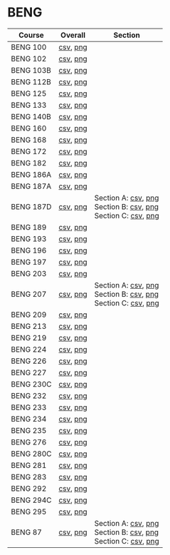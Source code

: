 # BENG

| Course | Overall | Section |
| ------ | ------- | ------- |
| BENG 100 | [csv](https://github.com/UCSD-Historical-Enrollment-Data/2024Spring/blob/main/overall/BENG%20100.csv), [png](https://raw.githubusercontent.com/UCSD-Historical-Enrollment-Data/2024Spring/main/plot_overall/BENG%20100.png) |  |
| BENG 102 | [csv](https://github.com/UCSD-Historical-Enrollment-Data/2024Spring/blob/main/overall/BENG%20102.csv), [png](https://raw.githubusercontent.com/UCSD-Historical-Enrollment-Data/2024Spring/main/plot_overall/BENG%20102.png) |  |
| BENG 103B | [csv](https://github.com/UCSD-Historical-Enrollment-Data/2024Spring/blob/main/overall/BENG%20103B.csv), [png](https://raw.githubusercontent.com/UCSD-Historical-Enrollment-Data/2024Spring/main/plot_overall/BENG%20103B.png) |  |
| BENG 112B | [csv](https://github.com/UCSD-Historical-Enrollment-Data/2024Spring/blob/main/overall/BENG%20112B.csv), [png](https://raw.githubusercontent.com/UCSD-Historical-Enrollment-Data/2024Spring/main/plot_overall/BENG%20112B.png) |  |
| BENG 125 | [csv](https://github.com/UCSD-Historical-Enrollment-Data/2024Spring/blob/main/overall/BENG%20125.csv), [png](https://raw.githubusercontent.com/UCSD-Historical-Enrollment-Data/2024Spring/main/plot_overall/BENG%20125.png) |  |
| BENG 133 | [csv](https://github.com/UCSD-Historical-Enrollment-Data/2024Spring/blob/main/overall/BENG%20133.csv), [png](https://raw.githubusercontent.com/UCSD-Historical-Enrollment-Data/2024Spring/main/plot_overall/BENG%20133.png) |  |
| BENG 140B | [csv](https://github.com/UCSD-Historical-Enrollment-Data/2024Spring/blob/main/overall/BENG%20140B.csv), [png](https://raw.githubusercontent.com/UCSD-Historical-Enrollment-Data/2024Spring/main/plot_overall/BENG%20140B.png) |  |
| BENG 160 | [csv](https://github.com/UCSD-Historical-Enrollment-Data/2024Spring/blob/main/overall/BENG%20160.csv), [png](https://raw.githubusercontent.com/UCSD-Historical-Enrollment-Data/2024Spring/main/plot_overall/BENG%20160.png) |  |
| BENG 168 | [csv](https://github.com/UCSD-Historical-Enrollment-Data/2024Spring/blob/main/overall/BENG%20168.csv), [png](https://raw.githubusercontent.com/UCSD-Historical-Enrollment-Data/2024Spring/main/plot_overall/BENG%20168.png) |  |
| BENG 172 | [csv](https://github.com/UCSD-Historical-Enrollment-Data/2024Spring/blob/main/overall/BENG%20172.csv), [png](https://raw.githubusercontent.com/UCSD-Historical-Enrollment-Data/2024Spring/main/plot_overall/BENG%20172.png) |  |
| BENG 182 | [csv](https://github.com/UCSD-Historical-Enrollment-Data/2024Spring/blob/main/overall/BENG%20182.csv), [png](https://raw.githubusercontent.com/UCSD-Historical-Enrollment-Data/2024Spring/main/plot_overall/BENG%20182.png) |  |
| BENG 186A | [csv](https://github.com/UCSD-Historical-Enrollment-Data/2024Spring/blob/main/overall/BENG%20186A.csv), [png](https://raw.githubusercontent.com/UCSD-Historical-Enrollment-Data/2024Spring/main/plot_overall/BENG%20186A.png) |  |
| BENG 187A | [csv](https://github.com/UCSD-Historical-Enrollment-Data/2024Spring/blob/main/overall/BENG%20187A.csv), [png](https://raw.githubusercontent.com/UCSD-Historical-Enrollment-Data/2024Spring/main/plot_overall/BENG%20187A.png) |  |
| BENG 187D | [csv](https://github.com/UCSD-Historical-Enrollment-Data/2024Spring/blob/main/overall/BENG%20187D.csv), [png](https://raw.githubusercontent.com/UCSD-Historical-Enrollment-Data/2024Spring/main/plot_overall/BENG%20187D.png) | Section A: [csv](https://github.com/UCSD-Historical-Enrollment-Data/2024Spring/blob/main/section/BENG%20187D_A.csv), [png](https://raw.githubusercontent.com/UCSD-Historical-Enrollment-Data/2024Spring/main/plot_section/BENG%20187D_A.png)<br>Section B: [csv](https://github.com/UCSD-Historical-Enrollment-Data/2024Spring/blob/main/section/BENG%20187D_B.csv), [png](https://raw.githubusercontent.com/UCSD-Historical-Enrollment-Data/2024Spring/main/plot_section/BENG%20187D_B.png)<br>Section C: [csv](https://github.com/UCSD-Historical-Enrollment-Data/2024Spring/blob/main/section/BENG%20187D_C.csv), [png](https://raw.githubusercontent.com/UCSD-Historical-Enrollment-Data/2024Spring/main/plot_section/BENG%20187D_C.png) |
| BENG 189 | [csv](https://github.com/UCSD-Historical-Enrollment-Data/2024Spring/blob/main/overall/BENG%20189.csv), [png](https://raw.githubusercontent.com/UCSD-Historical-Enrollment-Data/2024Spring/main/plot_overall/BENG%20189.png) |  |
| BENG 193 | [csv](https://github.com/UCSD-Historical-Enrollment-Data/2024Spring/blob/main/overall/BENG%20193.csv), [png](https://raw.githubusercontent.com/UCSD-Historical-Enrollment-Data/2024Spring/main/plot_overall/BENG%20193.png) |  |
| BENG 196 | [csv](https://github.com/UCSD-Historical-Enrollment-Data/2024Spring/blob/main/overall/BENG%20196.csv), [png](https://raw.githubusercontent.com/UCSD-Historical-Enrollment-Data/2024Spring/main/plot_overall/BENG%20196.png) |  |
| BENG 197 | [csv](https://github.com/UCSD-Historical-Enrollment-Data/2024Spring/blob/main/overall/BENG%20197.csv), [png](https://raw.githubusercontent.com/UCSD-Historical-Enrollment-Data/2024Spring/main/plot_overall/BENG%20197.png) |  |
| BENG 203 | [csv](https://github.com/UCSD-Historical-Enrollment-Data/2024Spring/blob/main/overall/BENG%20203.csv), [png](https://raw.githubusercontent.com/UCSD-Historical-Enrollment-Data/2024Spring/main/plot_overall/BENG%20203.png) |  |
| BENG 207 | [csv](https://github.com/UCSD-Historical-Enrollment-Data/2024Spring/blob/main/overall/BENG%20207.csv), [png](https://raw.githubusercontent.com/UCSD-Historical-Enrollment-Data/2024Spring/main/plot_overall/BENG%20207.png) | Section A: [csv](https://github.com/UCSD-Historical-Enrollment-Data/2024Spring/blob/main/section/BENG%20207_A.csv), [png](https://raw.githubusercontent.com/UCSD-Historical-Enrollment-Data/2024Spring/main/plot_section/BENG%20207_A.png)<br>Section B: [csv](https://github.com/UCSD-Historical-Enrollment-Data/2024Spring/blob/main/section/BENG%20207_B.csv), [png](https://raw.githubusercontent.com/UCSD-Historical-Enrollment-Data/2024Spring/main/plot_section/BENG%20207_B.png)<br>Section C: [csv](https://github.com/UCSD-Historical-Enrollment-Data/2024Spring/blob/main/section/BENG%20207_C.csv), [png](https://raw.githubusercontent.com/UCSD-Historical-Enrollment-Data/2024Spring/main/plot_section/BENG%20207_C.png) |
| BENG 209 | [csv](https://github.com/UCSD-Historical-Enrollment-Data/2024Spring/blob/main/overall/BENG%20209.csv), [png](https://raw.githubusercontent.com/UCSD-Historical-Enrollment-Data/2024Spring/main/plot_overall/BENG%20209.png) |  |
| BENG 213 | [csv](https://github.com/UCSD-Historical-Enrollment-Data/2024Spring/blob/main/overall/BENG%20213.csv), [png](https://raw.githubusercontent.com/UCSD-Historical-Enrollment-Data/2024Spring/main/plot_overall/BENG%20213.png) |  |
| BENG 219 | [csv](https://github.com/UCSD-Historical-Enrollment-Data/2024Spring/blob/main/overall/BENG%20219.csv), [png](https://raw.githubusercontent.com/UCSD-Historical-Enrollment-Data/2024Spring/main/plot_overall/BENG%20219.png) |  |
| BENG 224 | [csv](https://github.com/UCSD-Historical-Enrollment-Data/2024Spring/blob/main/overall/BENG%20224.csv), [png](https://raw.githubusercontent.com/UCSD-Historical-Enrollment-Data/2024Spring/main/plot_overall/BENG%20224.png) |  |
| BENG 226 | [csv](https://github.com/UCSD-Historical-Enrollment-Data/2024Spring/blob/main/overall/BENG%20226.csv), [png](https://raw.githubusercontent.com/UCSD-Historical-Enrollment-Data/2024Spring/main/plot_overall/BENG%20226.png) |  |
| BENG 227 | [csv](https://github.com/UCSD-Historical-Enrollment-Data/2024Spring/blob/main/overall/BENG%20227.csv), [png](https://raw.githubusercontent.com/UCSD-Historical-Enrollment-Data/2024Spring/main/plot_overall/BENG%20227.png) |  |
| BENG 230C | [csv](https://github.com/UCSD-Historical-Enrollment-Data/2024Spring/blob/main/overall/BENG%20230C.csv), [png](https://raw.githubusercontent.com/UCSD-Historical-Enrollment-Data/2024Spring/main/plot_overall/BENG%20230C.png) |  |
| BENG 232 | [csv](https://github.com/UCSD-Historical-Enrollment-Data/2024Spring/blob/main/overall/BENG%20232.csv), [png](https://raw.githubusercontent.com/UCSD-Historical-Enrollment-Data/2024Spring/main/plot_overall/BENG%20232.png) |  |
| BENG 233 | [csv](https://github.com/UCSD-Historical-Enrollment-Data/2024Spring/blob/main/overall/BENG%20233.csv), [png](https://raw.githubusercontent.com/UCSD-Historical-Enrollment-Data/2024Spring/main/plot_overall/BENG%20233.png) |  |
| BENG 234 | [csv](https://github.com/UCSD-Historical-Enrollment-Data/2024Spring/blob/main/overall/BENG%20234.csv), [png](https://raw.githubusercontent.com/UCSD-Historical-Enrollment-Data/2024Spring/main/plot_overall/BENG%20234.png) |  |
| BENG 235 | [csv](https://github.com/UCSD-Historical-Enrollment-Data/2024Spring/blob/main/overall/BENG%20235.csv), [png](https://raw.githubusercontent.com/UCSD-Historical-Enrollment-Data/2024Spring/main/plot_overall/BENG%20235.png) |  |
| BENG 276 | [csv](https://github.com/UCSD-Historical-Enrollment-Data/2024Spring/blob/main/overall/BENG%20276.csv), [png](https://raw.githubusercontent.com/UCSD-Historical-Enrollment-Data/2024Spring/main/plot_overall/BENG%20276.png) |  |
| BENG 280C | [csv](https://github.com/UCSD-Historical-Enrollment-Data/2024Spring/blob/main/overall/BENG%20280C.csv), [png](https://raw.githubusercontent.com/UCSD-Historical-Enrollment-Data/2024Spring/main/plot_overall/BENG%20280C.png) |  |
| BENG 281 | [csv](https://github.com/UCSD-Historical-Enrollment-Data/2024Spring/blob/main/overall/BENG%20281.csv), [png](https://raw.githubusercontent.com/UCSD-Historical-Enrollment-Data/2024Spring/main/plot_overall/BENG%20281.png) |  |
| BENG 283 | [csv](https://github.com/UCSD-Historical-Enrollment-Data/2024Spring/blob/main/overall/BENG%20283.csv), [png](https://raw.githubusercontent.com/UCSD-Historical-Enrollment-Data/2024Spring/main/plot_overall/BENG%20283.png) |  |
| BENG 292 | [csv](https://github.com/UCSD-Historical-Enrollment-Data/2024Spring/blob/main/overall/BENG%20292.csv), [png](https://raw.githubusercontent.com/UCSD-Historical-Enrollment-Data/2024Spring/main/plot_overall/BENG%20292.png) |  |
| BENG 294C | [csv](https://github.com/UCSD-Historical-Enrollment-Data/2024Spring/blob/main/overall/BENG%20294C.csv), [png](https://raw.githubusercontent.com/UCSD-Historical-Enrollment-Data/2024Spring/main/plot_overall/BENG%20294C.png) |  |
| BENG 295 | [csv](https://github.com/UCSD-Historical-Enrollment-Data/2024Spring/blob/main/overall/BENG%20295.csv), [png](https://raw.githubusercontent.com/UCSD-Historical-Enrollment-Data/2024Spring/main/plot_overall/BENG%20295.png) |  |
| BENG 87 | [csv](https://github.com/UCSD-Historical-Enrollment-Data/2024Spring/blob/main/overall/BENG%2087.csv), [png](https://raw.githubusercontent.com/UCSD-Historical-Enrollment-Data/2024Spring/main/plot_overall/BENG%2087.png) | Section A: [csv](https://github.com/UCSD-Historical-Enrollment-Data/2024Spring/blob/main/section/BENG%2087_A.csv), [png](https://raw.githubusercontent.com/UCSD-Historical-Enrollment-Data/2024Spring/main/plot_section/BENG%2087_A.png)<br>Section B: [csv](https://github.com/UCSD-Historical-Enrollment-Data/2024Spring/blob/main/section/BENG%2087_B.csv), [png](https://raw.githubusercontent.com/UCSD-Historical-Enrollment-Data/2024Spring/main/plot_section/BENG%2087_B.png)<br>Section C: [csv](https://github.com/UCSD-Historical-Enrollment-Data/2024Spring/blob/main/section/BENG%2087_C.csv), [png](https://raw.githubusercontent.com/UCSD-Historical-Enrollment-Data/2024Spring/main/plot_section/BENG%2087_C.png) |
